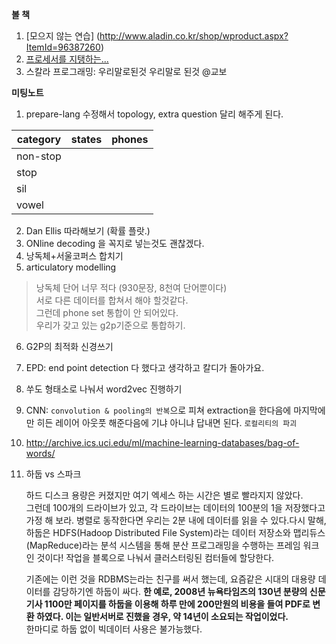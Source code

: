**볼 책**  <br/>

1. [모으지 않는 연습] (http://www.aladin.co.kr/shop/wproduct.aspx?ItemId=96387260) <br/>
2. [프로세서를 지탱하는...](http://www.aladin.co.kr/shop/wproduct.aspx?ItemId=13772806)
3. 스칼라 프로그래밍:  우리말로된것 우리말로 된것 @교보


**미팅노트**<br/>

1. prepare-lang 수정해서 topology, extra question 달리 해주게 된다.

| category | states| phones |   
|----------|------|------|
|non-stop |
| stop |
| sil |
| vowel |


2. Dan Ellis 따라해보기 (확률 플랏.)
3. ONline decoding 을 꼭지로 넣는것도 괜찮겠다.
4. 낭독체+서울코퍼스 합치기 <br/>
5. articulatory modelling

>낭독체 단어 너무 적다 (930문장, 8천여 단어뿐이다) <br/> 서로 다른 데이터를 합쳐서 해야 할것같다. <br/> 그런데 phone set 통합이 안 되어있다. <br/>우리가 갖고 있는 g2p기준으로 통합하기. <br/>

6. G2P의 최적화 신경쓰기

7. EPD: end point detection 다 했다고 생각하고 칼디가 돌아가요.

8. 쑤도 형태소로 나눠서 word2vec 진행하기

9. CNN: `convolution & pooling의 반복`으로 피쳐 extraction을 한다음에 마지막에만 히든 레이어 아웃풋 해준다음에 기냐 아니냐 답내면 된다.
    `로컬리티의 파괴`
   
10. http://archive.ics.uci.edu/ml/machine-learning-databases/bag-of-words/ 
11. 하둡 vs 스파크

	하드 디스크 용량은 커졌지만 여기 엑세스 하는 시간은 별로 빨라지지 않았다.<br/>
	그런데 100개의 드라이브가 있고, 각 드라이브는 데이터의 100분의 1을 저장했다고 가정 해 보라. 병렬로 동작한다면 우리는 2분 내에 데이터를 	읽을 수 있다.다시 말해, 하둡은 HDFS(Hadoop Distributed File System)라는 데이터 저장소와 맵리듀스(MapReduce)라는 분석 시스템을 통해 분산 프로그래밍을 수행하는 프레임 워크 인 것이다! 작업을 블록으로 나눠서 클러스터링된 컴터들에 할당한다.
	
	기존에는 이런 것을 RDBMS는라는 친구를 써서 했는데, 요즘같은 시대의 대용량 데이터를 감당하기엔 하둡이 싸다. **한 예로, 2008년 뉴욕타임즈의 130년 분량의 신문기사 1100만 페이지를 하둡을 이용해 하루 만에 200만원의 비용을 들여 PDF로 변환 하였다. 이는 일반서버로 진했을 경우, 약 14년이 소요되는 작업이었다.** <br/> 한마디로 하둡 없이 빅데이터 사용은 불가능했다.



